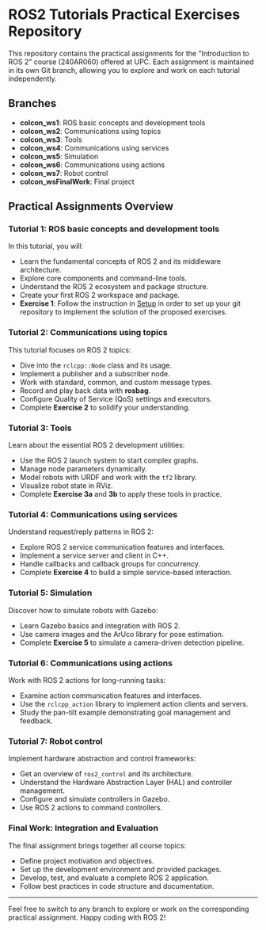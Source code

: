 # ROS2 Tutorials Practical Exercises Repository

This repository contains the practical assignments for the "Introduction to ROS 2" course (240AR060) offered at UPC. Each assignment is maintained in its own Git branch, allowing you to explore and work on each tutorial independently.

## Branches

* **colcon\_ws1**: ROS basic concepts and development tools
* **colcon\_ws2**: Communications using topics
* **colcon\_ws3**: Tools
* **colcon\_ws4**: Communications using services
* **colcon\_ws5**: Simulation
* **colcon\_ws6**: Communications using actions
* **colcon\_ws7**: Robot control
* **colcon\_wsFinalWork**: Final project

## Practical Assignments Overview

### Tutorial 1: ROS basic concepts and development tools

In this tutorial, you will:

* Learn the fundamental concepts of ROS 2 and its middleware architecture.
* Explore core components and command-line tools.
* Understand the ROS 2 ecosystem and package structure.
* Create your first ROS 2 workspace and package.
* **Exercise 1**: Follow the instruction in [Setup](https://sir.upc.edu/projects/ros2tutorials/appendices/setup/index.html#setupappendix-label) in order to set up your git repository to implement the solution of the proposed exercises.

### Tutorial 2: Communications using topics

This tutorial focuses on ROS 2 topics:

* Dive into the `rclcpp::Node` class and its usage.
* Implement a publisher and a subscriber node.
* Work with standard, common, and custom message types.
* Record and play back data with **rosbag**.
* Configure Quality of Service (QoS) settings and executors.
* Complete **Exercise 2** to solidify your understanding.

### Tutorial 3: Tools

Learn about the essential ROS 2 development utilities:

* Use the ROS 2 launch system to start complex graphs.
* Manage node parameters dynamically.
* Model robots with URDF and work with the `tf2` library.
* Visualize robot state in RViz.
* Complete **Exercise 3a** and **3b** to apply these tools in practice.

### Tutorial 4: Communications using services

Understand request/reply patterns in ROS 2:

* Explore ROS 2 service communication features and interfaces.
* Implement a service server and client in C++.
* Handle callbacks and callback groups for concurrency.
* Complete **Exercise 4** to build a simple service-based interaction.

### Tutorial 5: Simulation

Discover how to simulate robots with Gazebo:

* Learn Gazebo basics and integration with ROS 2.
* Use camera images and the ArUco library for pose estimation.
* Complete **Exercise 5** to simulate a camera-driven detection pipeline.

### Tutorial 6: Communications using actions

Work with ROS 2 actions for long-running tasks:

* Examine action communication features and interfaces.
* Use the `rclcpp_action` library to implement action clients and servers.
* Study the pan-tilt example demonstrating goal management and feedback.

### Tutorial 7: Robot control

Implement hardware abstraction and control frameworks:

* Get an overview of `ros2_control` and its architecture.
* Understand the Hardware Abstraction Layer (HAL) and controller management.
* Configure and simulate controllers in Gazebo.
* Use ROS 2 actions to command controllers.

### Final Work: Integration and Evaluation

The final assignment brings together all course topics:

* Define project motivation and objectives.
* Set up the development environment and provided packages.
* Develop, test, and evaluate a complete ROS 2 application.
* Follow best practices in code structure and documentation.

---

Feel free to switch to any branch to explore or work on the corresponding practical assignment. Happy coding with ROS 2!
